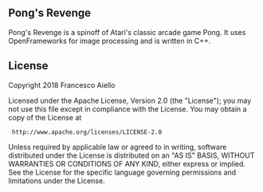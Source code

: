 ## Pong's Revenge ##

Pong's Revenge is a spinoff of Atari's classic arcade game Pong. It uses OpenFrameworks for image processing and is written in C++.

## License ##

   Copyright 2018 Francesco Aiello

   Licensed under the Apache License, Version 2.0 (the "License");
   you may not use this file except in compliance with the License.
   You may obtain a copy of the License at

     http://www.apache.org/licenses/LICENSE-2.0

   Unless required by applicable law or agreed to in writing, software
   distributed under the License is distributed on an "AS IS" BASIS,
   WITHOUT WARRANTIES OR CONDITIONS OF ANY KIND, either express or implied.
   See the License for the specific language governing permissions and
   limitations under the License.
